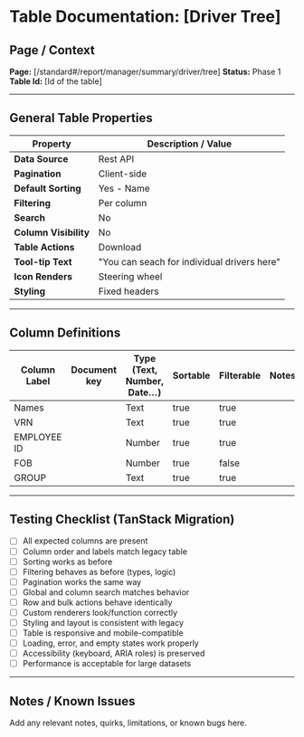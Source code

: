# Table Documentation: [Driver Tree]

## Page / Context
**Page:** [/standard#/report/manager/summary/driver/tree]
**Status:** Phase 1
**Table Id:** [Id of the table]

---

## General Table Properties

| Property             | Description / Value |
|----------------------|---------------------|
| **Data Source**      | Rest API |
| **Pagination**       | Client-side |
| **Default Sorting**  | Yes - Name |
| **Filtering**        | Per column |
| **Search**           | No |
| **Column Visibility**| No |
| **Table Actions**    | Download  |
| **Tool-tip Text**    | "You can seach for individual drivers here" |
| **Icon Renders**     | Steering wheel |
| **Styling**          | Fixed headers |
---

## Column Definitions

| Column Label | Document key | Type (Text, Number, Date…) | Sortable | Filterable | Notes |
|--------------|--------------|----------------------------|----------|------------|-------|
|Names         |              |Text                        |true      |true        |       |
|VRN           |              |Text                        |true      |true        |       |
|EMPLOYEE ID   |              |Number                      |true      |true        |       |
|FOB           |              |Number                      |true      |false       |       |
|GROUP         |              |Text                        |true      |true        |       |

---

## Testing Checklist (TanStack Migration)

- [ ] All expected columns are present
- [ ] Column order and labels match legacy table
- [ ] Sorting works as before
- [ ] Filtering behaves as before (types, logic)
- [ ] Pagination works the same way
- [ ] Global and column search matches behavior
- [ ] Row and bulk actions behave identically
- [ ] Custom renderers look/function correctly
- [ ] Styling and layout is consistent with legacy
- [ ] Table is responsive and mobile-compatible
- [ ] Loading, error, and empty states work properly
- [ ] Accessibility (keyboard, ARIA roles) is preserved
- [ ] Performance is acceptable for large datasets

---

## Notes / Known Issues

Add any relevant notes, quirks, limitations, or known bugs here.
